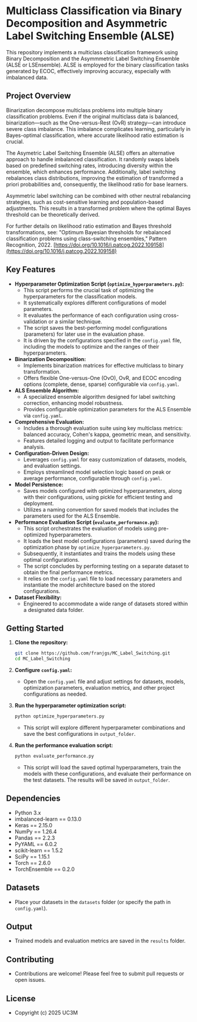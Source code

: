 # Multiclass Classification via Binary Decomposition and Asymmetric Label Switching Ensemble (ALSE)

This repository implements a multiclass classification framework using Binary Decomposition and the Asymmmetric Label Switching Ensemble (ALSE or LSEnsemble). ALSE is employed for the binary classification tasks generated by ECOC, effectively improving accuracy, especially with imbalanced data.

## Project Overview

Binarization decompose multiclass problems into multiple binary classification problems. Even if the original multiclass data is balanced, binarization—such as the One-versus-Rest (OvR) strategy—can introduce severe class imbalance. This imbalance complicates learning, particularly in Bayes-optimal classification, where accurate likelihood ratio estimation is crucial.

The Asymetric Label Switching Ensemble (ALSE) offers an alternative approach to handle imbalanced classification. It randomly swaps labels based on predefined switching rates, introducing diversity within the ensemble, which enhances performance. Additionally, label switching rebalances class distributions, improving the estimation of transformed a priori probabilities and, consequently, the likelihood ratio for base learners.

Asymmetric label switching can be combined with other neutral rebalancing strategies, such as cost-sensitive learning and population-based adjustments. This results in a transformed problem where the optimal Bayes threshold can be theoretically derived.

For further details on likelihood ratio estimation and Bayes threshold transformations, see:
"Optimum Bayesian thresholds for rebalanced classification problems using class-switching ensembles," Pattern Recognition, 2022. [https://doi.org/10.1016/j.patcog.2022.109158](https://doi.org/10.1016/j.patcog.2022.109158)

## Key Features

* **Hyperparameter Optimization Script (`optimize_hyperparameters.py`):**
    * This script performs the crucial task of optimizing the hyperparameters for the classification models.
    * It systematically explores different configurations of model parameters.
    * It evaluates the performance of each configuration using cross-validation or a similar technique.
    * The script saves the best-performing model configurations (parameters) for later use in the evaluation phase.
    * It is driven by the configurations specified in the `config.yaml` file, including the models to optimize and the ranges of their hyperparameters.
* **Binarization Decomposition:**
    * Implements binarization matrices for effective multiclass to binary transformation.
    * Offers flexible One-versus-One (OvO), OvR, and ECOC encoding options (complete, dense, sparse) configurable via `config.yaml`.
* **ALS Ensemble Algorithm:**
    * A specialized ensemble algorithm designed for label switching correction, enhancing model robustness.
    * Provides configurable optimization parameters for the ALS Ensemble via `config.yaml`.
* **Comprehensive Evaluation:**
    * Includes a thorough evaluation suite using key multiclass metrics: balanced accuracy, Cohen's kappa, geometric mean, and sensitivity.
    * Features detailed logging and output to facilitate performance analysis.
* **Configuration-Driven Design:**
    * Leverages `config.yaml` for easy customization of datasets, models, and evaluation settings.
    * Employs streamlined model selection logic based on peak or average performance, configurable through `config.yaml`.
* **Model Persistence:**
    * Saves models configured with optimized hyperparameters, along with their configurations, using pickle for efficient testing and deployment.
    * Utilizes a naming convention for saved models that includes the parameters used for the ALS Ensemble.
* **Performance Evaluation Script (`evaluate_performance.py`):**
    * This script orchestrates the evaluation of models using pre-optimized hyperparameters.
    * It loads the best model configurations (parameters) saved during the optimization phase by `optimize_hyperparameters.py`.
    * Subsequently, it instantiates and trains the models using these optimal configurations.
    * The script concludes by performing testing on a separate dataset to obtain the final performance metrics.
    * It relies on the `config.yaml` file to load necessary parameters and instantiate the model architecture based on the stored configurations.
* **Dataset Flexibility:**
    * Engineered to accommodate a wide range of datasets stored within a designated data folder.

## Getting Started

1.  **Clone the repository:**

    ```bash
    git clone https://github.com/franjgs/MC_Label_Switching.git
    cd MC_Label_Switching
    ```

2.  **Configure `config.yaml`:**

    * Open the `config.yaml` file and adjust settings for datasets, models, optimization parameters, evaluation metrics, and other project configurations as needed.

3.  **Run the hyperparameter optimization script:**

    ```bash
    python optimize_hyperparameters.py
    ```

    * This script will explore different hyperparameter combinations and save the best configurations in `output_folder`.

4.  **Run the performance evaluation script:**

    ```bash
    python evaluate_performance.py
    ```

    * This script will load the saved optimal hyperparameters, train the models with these configurations, and evaluate their performance on the test datasets. The results will be saved in `output_folder`.

## Dependencies

* Python 3.x
* imbalanced-learn == 0.13.0
* Keras == 2.15.0
* NumPy == 1.26.4
* Pandas == 2.2.3
* PyYAML == 6.0.2
* scikit-learn == 1.5.2
* SciPy == 1.15.1
* Torch == 2.6.0
* TorchEnsemble == 0.2.0

## Datasets

* Place your datasets in the `datasets` folder (or specify the path in `config.yaml`).

## Output

* Trained models and evaluation metrics are saved in the `results` folder.

## Contributing

* Contributions are welcome! Please feel free to submit pull requests or open issues.

## License

* Copyright (c) 2025 UC3M
